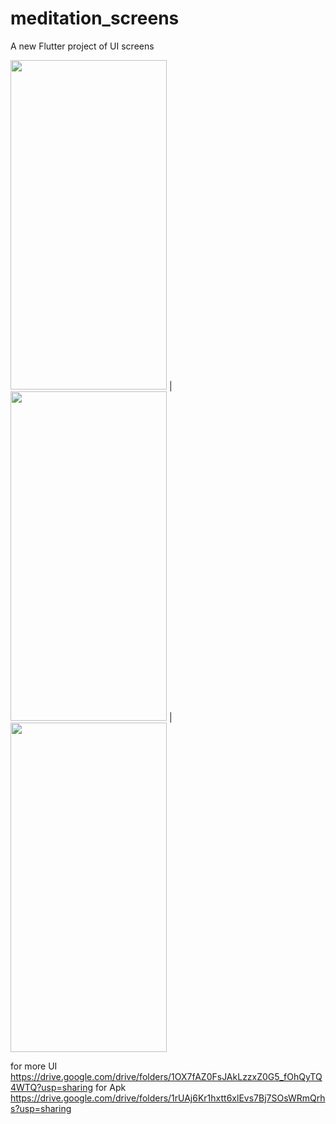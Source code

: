 # meditation_screens

A new Flutter project of UI screens


<img src="https://user-images.githubusercontent.com/90405133/222542973-e7aa183a-9afd-452b-a0ac-4a1299e646c2.png" width="250" height="527" style="padding: 10px,40px,10px,10px" > | <img src="https://user-images.githubusercontent.com/90405133/222542991-f69f0d2f-01e5-484f-8a64-0911a6103dae.png" width="250" height="527" style="padding: 10px,40px,10px,10px"> | <img src="https://user-images.githubusercontent.com/90405133/222543008-9f5a679b-3d23-42c2-bbb5-3f22892f8f48.png" width="250" height="527" style="padding: 10px,40px,10px,10px"> 
 
 
 for more UI https://drive.google.com/drive/folders/1OX7fAZ0FsJAkLzzxZ0G5_fOhQyTQ4WTQ?usp=sharing
 for Apk https://drive.google.com/drive/folders/1rUAj6Kr1hxtt6xlEvs7Bj7SOsWRmQrhs?usp=sharing 
